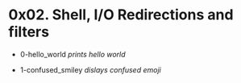 # 0x02. Shell, I/O Redirections and filters

- 0-hello_world *prints hello world*

- 1-confused_smiley *dislays confused emoji*